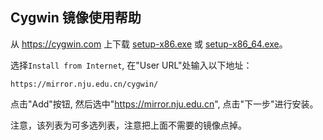
## Cygwin 镜像使用帮助

从 <https://cygwin.com> 上下载 [setup-x86.exe](https://cygwin.com/setup-x86.exe) 或 [setup-x86_64.exe](https://cygwin.com/setup-x86_64.exe)。

选择`Install from Internet`, 在"User URL"处输入以下地址：

```
https://mirror.nju.edu.cn/cygwin/
```

点击"Add"按钮, 然后选中"https://mirror.nju.edu.cn", 点击"下一步"进行安装。

注意，该列表为可多选列表，注意把上面不需要的镜像点掉。

